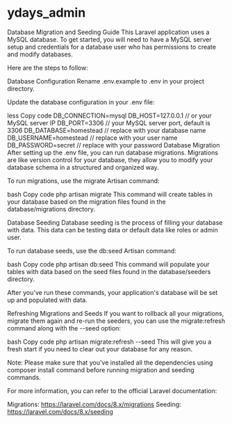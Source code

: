 # ydays_admin
Database Migration and Seeding Guide
This Laravel application uses a MySQL database. To get started, you will need to have a MySQL server setup and credentials for a database user who has permissions to create and modify databases.

Here are the steps to follow:

Database Configuration
Rename .env.example to .env in your project directory.

Update the database configuration in your .env file:

less
Copy code
DB_CONNECTION=mysql
DB_HOST=127.0.0.1 // or your MySQL server IP
DB_PORT=3306 // your MySQL server port, default is 3306
DB_DATABASE=homestead // replace with your database name
DB_USERNAME=homestead // replace with your user name
DB_PASSWORD=secret // replace with your password
Database Migration
After setting up the .env file, you can run database migrations. Migrations are like version control for your database, they allow you to modify your database schema in a structured and organized way.

To run migrations, use the migrate Artisan command:

bash
Copy code
php artisan migrate
This command will create tables in your database based on the migration files found in the database/migrations directory.

Database Seeding
Database seeding is the process of filling your database with data. This data can be testing data or default data like roles or admin user.

To run database seeds, use the db:seed Artisan command:

bash
Copy code
php artisan db:seed
This command will populate your tables with data based on the seed files found in the database/seeders directory.

After you've run these commands, your application's database will be set up and populated with data.

Refreshing Migrations and Seeds
If you want to rollback all your migrations, migrate them again and re-run the seeders, you can use the migrate:refresh command along with the --seed option:

bash
Copy code
php artisan migrate:refresh --seed
This will give you a fresh start if you need to clear out your database for any reason.

Note: Please make sure that you've installed all the dependencies using composer install command before running migration and seeding commands.

For more information, you can refer to the official Laravel documentation:

Migrations: https://laravel.com/docs/8.x/migrations
Seeding: https://laravel.com/docs/8.x/seeding
